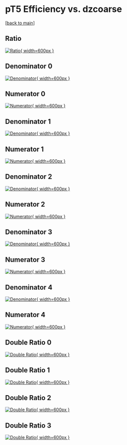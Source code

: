 # pT5 Efficiency vs. dzcoarse

[[back to main](./)]



## Ratio

[![Ratio](../mtv/var/pT5_loweta_321_0_eff_dzcoarse.png){ width=600px }](../mtv/var/pT5_loweta_321_0_eff_dzcoarse.pdf)

## Denominator 0

[![Denominator](../mtv/den/pT5_loweta_321_0_eff_dzcoarse_den0.png){ width=600px }](../mtv/den/pT5_loweta_321_0_eff_dzcoarse_den0.pdf)

## Numerator 0

[![Numerator](../mtv/num/pT5_loweta_321_0_eff_dzcoarse_num0.png){ width=600px }](../mtv/num/pT5_loweta_321_0_eff_dzcoarse_num0.pdf)

## Denominator 1

[![Denominator](../mtv/den/pT5_loweta_321_0_eff_dzcoarse_den1.png){ width=600px }](../mtv/den/pT5_loweta_321_0_eff_dzcoarse_den1.pdf)

## Numerator 1

[![Numerator](../mtv/num/pT5_loweta_321_0_eff_dzcoarse_num1.png){ width=600px }](../mtv/num/pT5_loweta_321_0_eff_dzcoarse_num1.pdf)

## Denominator 2

[![Denominator](../mtv/den/pT5_loweta_321_0_eff_dzcoarse_den2.png){ width=600px }](../mtv/den/pT5_loweta_321_0_eff_dzcoarse_den2.pdf)

## Numerator 2

[![Numerator](../mtv/num/pT5_loweta_321_0_eff_dzcoarse_num2.png){ width=600px }](../mtv/num/pT5_loweta_321_0_eff_dzcoarse_num2.pdf)

## Denominator 3

[![Denominator](../mtv/den/pT5_loweta_321_0_eff_dzcoarse_den3.png){ width=600px }](../mtv/den/pT5_loweta_321_0_eff_dzcoarse_den3.pdf)

## Numerator 3

[![Numerator](../mtv/num/pT5_loweta_321_0_eff_dzcoarse_num3.png){ width=600px }](../mtv/num/pT5_loweta_321_0_eff_dzcoarse_num3.pdf)

## Denominator 4

[![Denominator](../mtv/den/pT5_loweta_321_0_eff_dzcoarse_den4.png){ width=600px }](../mtv/den/pT5_loweta_321_0_eff_dzcoarse_den4.pdf)

## Numerator 4

[![Numerator](../mtv/num/pT5_loweta_321_0_eff_dzcoarse_num4.png){ width=600px }](../mtv/num/pT5_loweta_321_0_eff_dzcoarse_num4.pdf)

## Double Ratio 0

[![Double Ratio](../mtv/ratio/pT5_loweta_321_0_eff_dzcoarse_ratio0.png){ width=600px }](../mtv/ratio/pT5_loweta_321_0_eff_dzcoarse_ratio0.pdf)

## Double Ratio 1

[![Double Ratio](../mtv/ratio/pT5_loweta_321_0_eff_dzcoarse_ratio1.png){ width=600px }](../mtv/ratio/pT5_loweta_321_0_eff_dzcoarse_ratio1.pdf)

## Double Ratio 2

[![Double Ratio](../mtv/ratio/pT5_loweta_321_0_eff_dzcoarse_ratio2.png){ width=600px }](../mtv/ratio/pT5_loweta_321_0_eff_dzcoarse_ratio2.pdf)

## Double Ratio 3

[![Double Ratio](../mtv/ratio/pT5_loweta_321_0_eff_dzcoarse_ratio3.png){ width=600px }](../mtv/ratio/pT5_loweta_321_0_eff_dzcoarse_ratio3.pdf)

